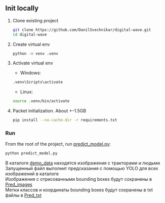## Init locally
1. Clone existing project
    ```bash
    git clone https://github.com/DanilSvechnikar/digital-wave.git
    cd digital-wave
    ```

2. Create virtual env
   ```bash
   python -m venv .venv
   ```
   
3. Activate virtual env
   - Windows:
   ```bash
   .venv\Scripts\activate
   ```
   
   - Linux:
   ```bash
   source .venv/bin/activate
   ```

4. Packet initialization. About +-1.5GB
    ```bash
    pip install --no-cache-dir -r requirements.txt
    ```

### Run
From the root of the project, run [predict_model.py](predict_model.py):
```bash
python predict_model.py
```

В каталоге [demo_data](data/demo_data) находятся изображения с тракторами и людьми \
Запущенный файл выполнит предсказания с помощью YOLO для всех изображений в каталоге \
Изображения с отрисованными bounding boxes будут сохранены в [Pred_images](data/Pred_images) \
Метки классов и координаты bounding boxes будут сохранены в txt файлы в [Pred_txt](data/Pred_txt)
